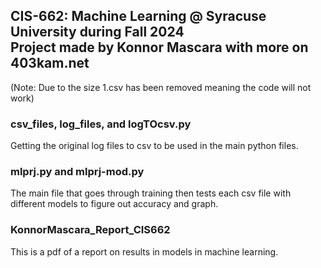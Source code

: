 ## CIS-662: Machine Learning @ Syracuse University during Fall 2024 <br/> Project made by Konnor Mascara with more on 403kam.net
(Note: Due to the size 1.csv has been removed meaning the code will not work)

### csv_files, log_files, and logTOcsv.py
Getting the original log files to csv to be used in the main python files.


### mlprj.py and mlprj-mod.py
The main file that goes through training then tests each csv file with different models to figure out accuracy and graph.


### KonnorMascara_Report_CIS662
This is a pdf of a report on results in models in machine learning.
